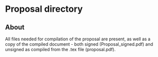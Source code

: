 # **Proposal directory**
## About
All files needed for compilation of the proposal are present, as well as a copy of the compiled document - both signed (Proposal_signed.pdf) and unsigned as compiled from the .tex file (proposal.pdf).
